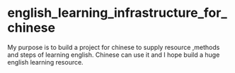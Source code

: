# english_learning_infrastructure_for_chinese
My purpose is to build a project for chinese to supply resource ,methods and steps of learning english. Chinese can use it  and I hope build a huge english learning resource.
